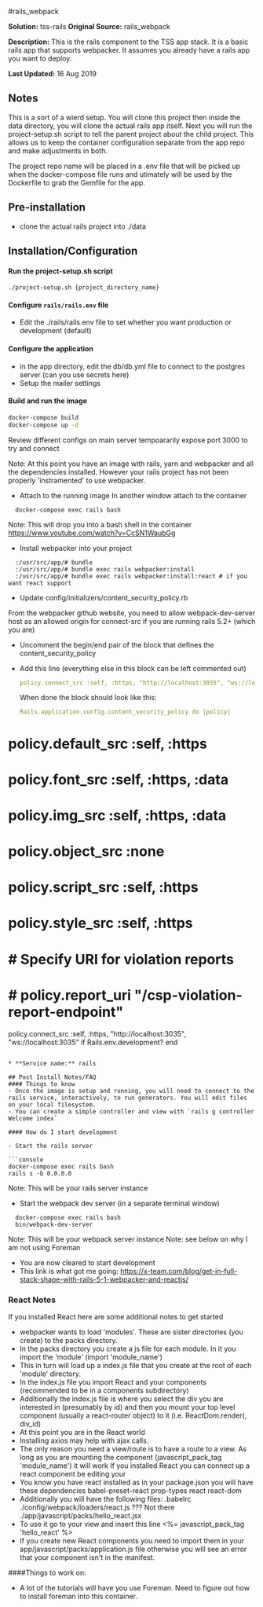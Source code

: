 #rails\_webpack

**Solution:** tss-rails
**Original Source:** rails\_webpack

**Description:** This is the rails component to the TSS app stack.  It is a basic rails app that supports webpacker. It assumes you already have a rails app you want to deploy. 

**Last Updated:** 16 Aug 2019

## Notes
This is a sort of a wierd setup.  You will clone this project then inside the data directory, you will clone the actual rails app itself. Next you will run the project-setup.sh script to tell the parent project about the child project.  This allows us to keep the container configuration separate from the app repo and make adjustments in both.

The project repo name will be placed in a .env file that will be picked up when the docker-compose file runs and utimately will be used by the Dockerfile to grab the Gemfile for the app.



## Pre-installation
- clone the actual rails project into ./data

## Installation/Configuration

#### Run the project-setup.sh script
```console
./project-setup.sh {project_directory_name}
```

#### Configure `rails/rails.env` file
- Edit the ./rails/rails.env file to set whether you want production or development (default)

#### Configure the application
- in the app directory, edit the db/db.yml file to connect to the postgres server (can you use secrets here)
- Setup the mailer settings

#### Build and run the image
```bash
docker-compose build
docker-compose up -d
```

Review different configs on main server
tempoararily expose port 3000 to try and connect

Note: At this point you have an image with rails, yarn and webpacker and all the dependencies installed.  However your rails project has not been properly 'instramented' to use webpacker.

- Attach to the running image
In another window attach to the container

```console
  docker-compose exec rails bash
```
Note: This will drop you into a bash shell in the container
https://www.youtube.com/watch?v=CcSN1WaubGg
- Install webpacker into your project

```console
  :/usr/src/app/# bundle 
  :/usr/src/app/# bundle exec rails webpacker:install 
  :/usr/src/app/# bundle exec rails webpacker:install:react # if you want react support
```

- Update config/initializers/content\_security\_policy.rb

From the webpacker github website, you need to allow webpack-dev-server host as an allowed origin for connect-src if you are running rails 5.2+ (which you are)

- Uncomment the begin/end pair of the block that defines the content_security_policy
- Add this line (everything else in this block can be left commented out)

  ```yaml
  policy.connect_src :self, :https, "http://localhost:3035", "ws://localhost:3035" if Rails.env.development?
  ```
  When done the block should look like this:
  
  ```yaml
  Rails.application.config.content_security_policy do |policy|
#   policy.default_src :self, :https
#   policy.font_src    :self, :https, :data
#   policy.img_src     :self, :https, :data
#   policy.object_src  :none
#   policy.script_src  :self, :https
#   policy.style_src   :self, :https
#   # Specify URI for violation reports
#   # policy.report_uri "/csp-violation-report-endpoint"
  policy.connect_src :self, :https, "http://localhost:3035", "ws://localhost:3035" if Rails.env.development?
end
  ```

* **Service name:** rails

## Post Install Notes/FAQ
#### Things to know
- Once the image is setup and running, you will need to connect to the rails service, interactively, to run generators. You will edit files on your local filesystem.
- You can create a simple controller and view with `rails g controller Welcome index`

#### How do I start development

- Start the rails server
 
```console
  docker-compose exec rails bash
  rails s -b 0.0.0.0
```
Note: This will be your rails server instance

- Start the webpack dev server (in a separate terminal window)

```console
  docker-compose exec rails bash
  bin/webpack-dev-server
```
Note: This will be your webpack server instance
Note: see below on why I am not using Foreman

- You are now cleared to start development
- This link is what got me going:
https://x-team.com/blog/get-in-full-stack-shape-with-rails-5-1-webpacker-and-reactjs/

### React Notes
If you installed React here are some additional notes to get started
- webpacker wants to load 'modules'.  These are sister directories (you create) to the packs directory.
- In the packs directory you create a js file for each module.  In it you import the 'module' (import 'module_name')
- This in turn will load up a index.js file that you create at the root of each 'module' directory.
- In the index.js file you import React and your components (recommended to be in a components subdirectory)
- Additionally the index.js file is where you select the div you are interested in (presumably by id) and then you mount your top level component (usually a react-router object) to it (i.e. ReactDom.render(<App />, div_id)
- At this point you are in the React world
- Installing axios may help with ajax calls.
- The only reason you need a view/route is to have a route to a view.  As long as you are mounting the component (javascript_pack_tag 'module_name') it will work
If you installed React you can connect up a react component be editing your 
- You know you have react installed as in your package.json you will have these dependencies
  babel-preset-react
  prop-types
  react
  react-dom
- Additionally you will have the following files:
  .babelrc
  ./config/webpack/loaders/react.js ??? Not there
  ./app/javascript/packs/hello_react.jsx
- To use it go to your view and insert this line
<%= javascript_pack_tag 'hello_react' %>
- If you create new React components you need to import them in your app/javascript/packs/application.js file otherwise you will see an error that your component isn't in the manifest.

####Things to work on:
- A lot of the tutorials will have you use Foreman.  Need to figure out how to install foreman into this container.
